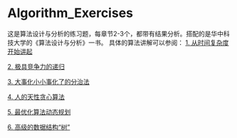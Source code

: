 # Algorithm_Exercises
这是算法设计与分析的练习题，每章节2-3个，都带有结果分析。搭配的是华中科技大学的《算法设计与分析》一书。
具体的算法讲解可以参阅：
[1. 从时间复杂度开始讲起](http://blog.csdn.net/qq_35082030/article/details/55005590)

[2. 极具竞争力的递归](http://blog.csdn.net/qq_35082030/article/details/55045854)

[3. 大事化小小事化了的分治法](http://blog.csdn.net/qq_35082030/article/details/55049432)

[4. 人的天性贪心算法](http://blog.csdn.net/qq_35082030/article/details/55190693)

[5. 最优化算法动态规划](http://blog.csdn.net/qq_35082030/article/details/55259650)

[6.  高级的数据结构“树”](http://blog.csdn.net/qq_35082030/article/details/57403621)